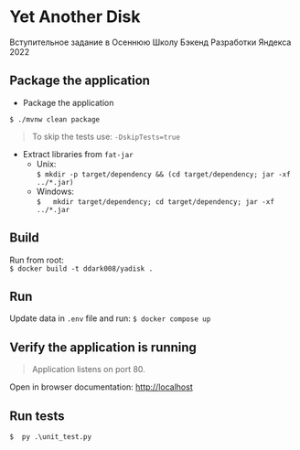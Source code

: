 # Yet Another Disk
Вступительное задание в Осеннюю Школу Бэкенд Разработки Яндекса 2022

## Package the application

- Package the application

`$ ./mvnw clean package`

> To skip the tests use: `-DskipTests=true`

- Extract libraries from `fat-jar`
  - Unix:  
  `$ mkdir -p target/dependency && (cd target/dependency; jar -xf ../*.jar)`
  - Windows:  
  `$   mkdir target/dependency; cd target/dependency; jar -xf ../*.jar`  

## Build
Run from root:  
`$ docker build -t ddark008/yadisk .`

## Run
Update data in `.env` file and run:
`$ docker compose up`

## Verify the application is running

> Application listens on port 80.

Open in browser documentation: [http://localhost](http://localhost)

## Run tests
`$  py .\unit_test.py`